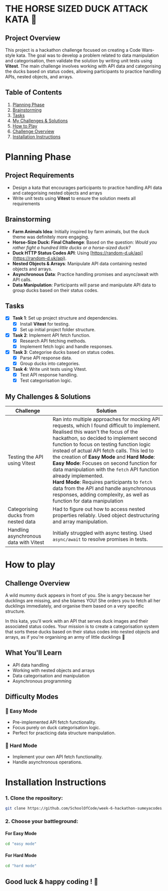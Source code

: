 # THE HORSE SIZED DUCK ATTACK KATA 🌟

## Project Overview

This project is a hackathon challenge focused on creating a Code Wars-style kata. The goal was to develop a problem related to data manipulation and categorisation, then validate the solution by writing unit tests using **Vitest**. The main challenge involves working with API data and categorising the ducks based on status codes, allowing participants to practice handling APIs, nested objects, and arrays.

## Table of Contents

1. [Planning Phase](#planning-phase)
2. [Brainstorming](#brainstorming)
3. [Tasks](#tasks)
4. [My Challenges & Solutions](#my-challenges--solutions)
5. [How to Play](#how-to-play)
6. [Challenge Overview](#challenge-overview)
7. [Installation Instructions](#installation-instructions)

# Planning Phase

## Project Requirements

- Design a kata that encourages participants to practice handling API data and categorising nested objects and arrays
- Write unit tests using **Vitest** to ensure the solution meets all requirements

## Brainstorming

- **Farm Animals Idea**: Initially inspired by farm animals, but the duck theme was definitely more engaging.
- **Horse-Size Duck: Final Challenge**: Based on the question: _Would you rather fight a hundred little ducks or a horse-sized duck?_
- **Duck HTTP Status Codes API**: Using [https://random-d.uk/api](https://random-d.uk/api).
- **Nested Objects & Arrays**: Manipulate API data containing nested objects and arrays.
- **Asynchronous Data**: Practice handling promises and async/await with API calls.
- **Data Manipulation**: Participants will parse and manipulate API data to group ducks based on their status codes.

## Tasks

- [x] **Task 1**: Set up project structure and dependencies.
  - [x] Install **Vitest** for testing.
  - [x] Set up initial project folder structure.
- [x] **Task 2**: Implement API fetch function.
  - [x] Research API fetching methods.
  - [x] Implement fetch logic and handle responses.
- [x] **Task 3**: Categorise ducks based on status codes.
  - [x] Parse API response data.
  - [x] Group ducks into categories.
- [x] **Task 4**: Write unit tests using Vitest.
  - [x] Test API response handling.
  - [x] Test categorisation logic.

## My Challenges & Solutions

| Challenge                              | Solution                                                                                                                                                                                                                                                                                                                                                                                                            |
| -------------------------------------- | ------------------------------------------------------------------------------------------------------------------------------------------------------------------------------------------------------------------------------------------------------------------------------------------------------------------------------------------------------------------------------------------------------------------- |
| Testing the API using Vitest           | Ran into multiple approaches for mocking API requests, which I found difficult to implement. Realised this wasn't the focus of the hackathon, so decided to implement second function to focus on testing function logic instead of actual API fetch calls. This led to the creation of **Easy Mode** and **Hard Mode**: <br> **Easy Mode**: Focuses on second function for data manipulation with the `fetch` API function already implemented. <br> **Hard Mode**: Requires participants to `fetch` data from the API and handle asynchronous responses, adding complexity, as well as function for data manipulation|
| Categorising ducks from nested data    | Had to figure out how to access nested properties reliably. Used object destructuring and array manipulation.                                                                                                                                                                           |
| Handling asynchronous data with Vitest | Initially struggled with async testing. Used `async/await` to resolve promises in tests.                                                                                                                                                                                                                                                                                                                            |

# How to play

## Challenge Overview

A wild mummy duck appears in front of you. She is angry because her ducklings are missing, and she blames YOU!
She orders you to fetch all her ducklings immediately, and organise them based on a very specific structure. 

In this kata, you'll work with an API that serves duck images and their associated status codes. Your mission is to create a categorisation system that sorts these ducks based on their status codes into nested objects and arrays, as if you're organising an army of little ducklings  🦆

## What You'll Learn

- API data handling
- Working with nested objects and arrays
- Data categorisation and manipulation
- Asynchronous programming


## Difficulty Modes

### 🐥 Easy Mode

- Pre-implemented API fetch functionality.
- Focus purely on duck categorisation logic.
- Perfect for practicing data structure manipulation.

### 🦢 Hard Mode

- Implement your own API fetch functionality.
- Handle asynchronous operations.

# Installation Instructions

### 1. Clone the repository:

```bash
git clone https://github.com/SchoolOfCode/week-6-hackathon-sumeyacodes.git
```

### 2. Choose your battleground:

#### For Easy Mode

```bash
cd "easy mode"
```

#### For Hard Mode

```bash
cd "hard mode"
```

## Good luck & happy coding ! 🦆

